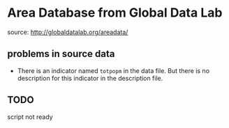 # Area Database from Global Data Lab

source: http://globaldatalab.org/areadata/

## problems in source data

- There is an indicator named `totpopm` in the data file. But there is no description
for this indicator in the description file.

## TODO

script not ready
